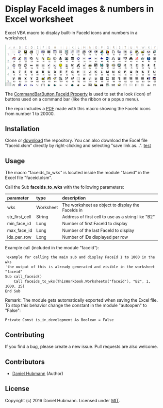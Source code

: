 # Display FaceId images & numbers in Excel worksheet

Excel VBA macro to display built-in FaceId icons and numbers in a worksheet.

![example of FaceId icons and numbers displayed in worksheet](example-of-faceid-in-wks.png)

The [CommandBarButton.FaceId Property](https://msdn.microsoft.com/en-us/library/office/ff864154.aspx) is used to set the look (icon) of buttons used on a command bar (like the ribbon or a popup menu).

The repo includes a [PDF](faceid-number-1-to-20000.pdf) made with this macro showing the FaceId icons from number 1 to 20000.

## Installation

Clone or [download](archive/master.zip) the repository. You can also download the Excel file "faceid.xlsm" directly by right-clicking and selecting "save link as&hellip;". [test](faceid.xlsm)

## Usage

The macro "faceids_to_wks" is located inside the module "faceid" in the Excel file "faceid.xlsm".

Call the Sub **faceids_to_wks** with the following parameters:

| parameter      | type      | description                                        |
|:---------------|:----------|:---------------------------------------------------|
| wks            | Worksheet | The worksheet as object to display the FaceIds in  |
| str_first_cell | String    | Address of first cell to use as a string like "B2" |
| min_face_id    | Long      | Number of first FaceId to display                  |
| max_face_id    | Long      | Number of the last FaceId to display               |
| ids_per_row    | Long      | Number of IDs displayed per row                    |

Example call (included in the module "faceid"):

```vbscript
'example for calling the main sub and display FaceId 1 to 1000 in the wks
'the output of this is already generated and visible in the worksheet "faceid"
Sub call_faceid()
    Call faceids_to_wks(ThisWorkbook.Worksheets("faceid"), "B2", 1, 1000, 25)
End Sub
```

Remark: The module gets automatically exported when saving the Excel file. To stop this behavior change the constant in the module "autoopen" to "False":
```vbscript
Private Const is_in_development As Boolean = False
```

## Contributing

If you find a bug, please create a new issue. Pull requests are also welcome.

## Contributors

- [Daniel Hubmann](https://github.com/hubisan) (Author)

## License

Copyright (c) 2016 Daniel Hubmann. Licensed under [MIT](LICENSE).
